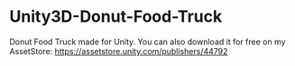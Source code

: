 # Unity3D-Donut-Food-Truck
Donut Food Truck made for Unity.
You can also download it for free on my AssetStore: https://assetstore.unity.com/publishers/44792
